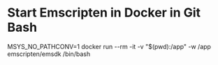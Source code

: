 # Start Emscripten in Docker in Git Bash

MSYS_NO_PATHCONV=1 docker run --rm -it -v "$(pwd):/app" -w /app emscripten/emsdk /bin/bash
